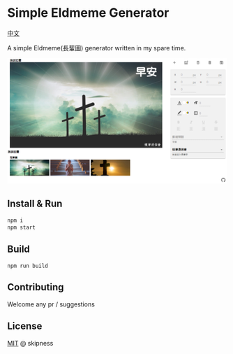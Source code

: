 # Simple Eldmeme Generator

[中文](https://github.com/skipness/eldmeme/blob/master/README.md)

A simple Eldmeme(長輩圖) generator written in my spare time.

![image](https://raw.githubusercontent.com/jerryang76/eldmeme/master/sample.png)

## Install & Run

```console
npm i
npm start
```

## Build

```console
npm run build
```

## Contributing

Welcome any pr / suggestions


## License

[MIT](https://github.com/skipness/eldmeme/blob/master/LICENSE) @ skipness
